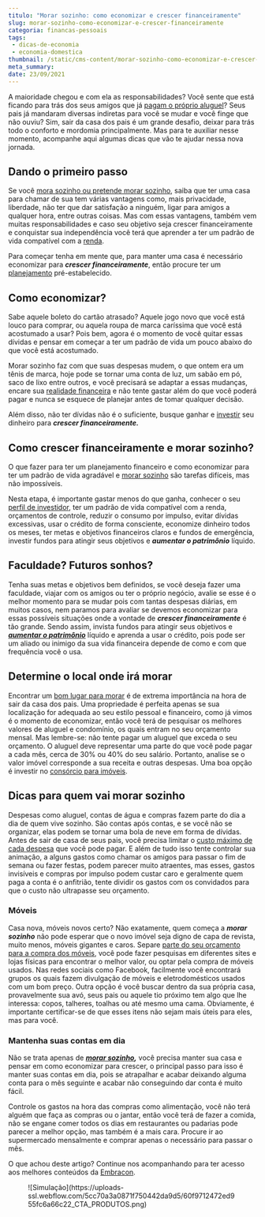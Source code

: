 ```yaml
---
titulo: "Morar sozinho: como economizar e crescer financeiramente"
slug: morar-sozinho-como-economizar-e-crescer-financeiramente
categoria: financas-pessoais
tags:
 - dicas-de-economia
 - economia-domestica
thumbnail: /static/cms-content/morar-sozinho-como-economizar-e-crescer-financeiramente.jpg
meta_summary: 
date: 23/09/2021
---
```

A maioridade chegou e com ela as responsabilidades? Você sente que está ficando para trás dos seus amigos que já [pagam o próprio aluguel](https://www.embracon.com.br/blog/como-sair-do-aluguel-definitivamente)? Seus pais já mandaram diversas indiretas para você se mudar e você finge que não ouviu? Sim, sair da casa dos pais é um grande desafio, deixar para trás todo o conforto e mordomia principalmente. Mas para te auxiliar nesse momento, acompanhe aqui algumas dicas que vão te ajudar nessa nova jornada.

Dando o primeiro passo 
-----------------------

Se você [mora sozinho ou pretende morar sozinho](https://www.embracon.com.br/blog/o-que-comprar-na-hora-de-morar-sozinho), saiba que ter uma casa para chamar de sua tem várias vantagens como, mais privacidade, liberdade, não ter que dar satisfação a ninguém, ligar para amigos a qualquer hora, entre outras coisas. Mas com essas vantagens, também vem muitas responsabilidades e caso seu objetivo seja crescer financeiramente e conquistar sua independência você terá que aprender a ter um padrão de vida compatível com a [renda](https://www.embracon.com.br/blog/7-dicas-de-como-conseguir-uma-renda-extra).

Para começar tenha em mente que, para manter uma casa é necessário economizar para ***crescer financeiramente***, então procure ter um [planejamento](https://www.embracon.com.br/blog/faca-um-planejamento-financeiro-anual) pré-estabelecido.

Como economizar? 
-----------------

Sabe aquele boleto do cartão atrasado? Aquele jogo novo que você está louco para comprar, ou aquela roupa de marca caríssima que você está acostumado a usar? Pois bem, agora é o momento de você quitar essas dívidas e pensar em começar a ter um padrão de vida um pouco abaixo do que você está acostumado.

Morar sozinho faz com que suas despesas mudem, o que ontem era um tênis de marca, hoje pode se tornar uma conta de luz, um sabão em pó, saco de lixo entre outros, e você precisará se adaptar a essas mudanças, encare sua [realidade financeira](https://www.embracon.com.br/blog/reserva-financeira-como-preparar-a-sua) e não tente gastar além do que você poderá pagar e nunca se esquece de planejar antes de tomar qualquer decisão.

Além disso, não ter dívidas não é o suficiente, busque ganhar e [investir](https://www.embracon.com.br/blog/conheca-4-opcoes-para-quem-quer-comecar-a-investir) seu dinheiro para ***crescer financeiramente.***

Como crescer financeiramente e morar sozinho? 
----------------------------------------------

O que fazer para ter um planejamento financeiro e como economizar para ter um padrão de vida agradável e [morar sozinho](https://www.embracon.com.br/blog/como-conquistar-a-independencia-financeira-morando-sozinho) são tarefas difíceis, mas não impossíveis.

Nesta etapa, é importante gastar menos do que ganha, conhecer o seu [perfil de investidor](https://www.embracon.com.br/blog/perfil-de-investidor-conheca-os-tipos-e-saiba-qual-e-o-seu), ter um padrão de vida compatível com a renda, orçamentos de controle, reduzir o consumo por impulso, evitar dívidas excessivas, usar o crédito de forma consciente, economize dinheiro todos os meses, ter metas e objetivos financeiros claros e fundos de emergência, investir fundos para atingir seus objetivos e ***aumentar o patrimônio*** líquido.

Faculdade? Futuros sonhos? 
---------------------------

Tenha suas metas e objetivos bem definidos, se você deseja fazer uma faculdade, viajar com os amigos ou ter o próprio negócio, avalie se esse é o melhor momento para se mudar pois com tantas despesas diárias, em muitos casos, nem paramos para avaliar se devemos economizar para essas possíveis situações onde a vontade de ***crescer financeiramente*** é tão grande. Sendo assim, invista fundos para atingir seus objetivos e [***aumentar o patrimônio***](https://www.embracon.com.br/blog/e-possivel-aumentar-o-patrimonio-saiba-aqui) líquido e aprenda a usar o crédito, pois pode ser um aliado ou inimigo da sua vida financeira depende de como e com que frequência você o usa.

Determine o local onde irá morar 
---------------------------------

Encontrar um [bom lugar para morar](https://www.embracon.com.br/blog/melhores-cidades-para-viver-com-valores-de-metro-quadrado) é de extrema importância na hora de sair da casa dos pais. Uma propriedade é perfeita apenas se sua localização for adequada ao seu estilo pessoal e financeiro, como já vimos é o momento de economizar, então você terá de pesquisar os melhores valores de aluguel e condomínio, os quais entram no seu orçamento mensal. Mas lembre-se: não tente pagar um aluguel que exceda o seu orçamento. O aluguel deve representar uma parte do que você pode pagar a cada mês, cerca de 30% ou 40% do seu salário. Portanto, analise se o valor imóvel corresponde a sua receita e outras despesas. Uma boa opção é investir no [consórcio para imóveis](https://www.embracon.com.br/blog/como-funciona-um-consorcio-de-imoveis-no-brasil).

Dicas para quem vai morar sozinho 
----------------------------------

Despesas como aluguel, contas de água e compras fazem parte do dia a dia de quem vive sozinho. São contas após contas, e se você não se organizar, elas podem se tornar uma bola de neve em forma de dívidas. Antes de sair de casa de seus pais, você precisa limitar o [custo máximo de cada despesa](https://www.embracon.com.br/blog/como-calcular-o-seu-custo-de-vida) que você pode pagar. E além de tudo isso tente controlar sua animação, a alguns gastos como chamar os amigos para passar o fim de semana ou fazer festas, podem parecer muito atraentes, mas esses, gastos invisíveis e compras por impulso podem custar caro e geralmente quem paga a conta é o anfitrião, tente dividir os gastos com os convidados para que o custo não ultrapasse seu orçamento.

### Móveis 

Casa nova, móveis novos certo? Não exatamente, quem começa a ***morar sozinho*** não pode esperar que o novo imóvel seja digno de capa de revista, muito menos, móveis gigantes e caros. Separe [parte do seu orçamento para a compra dos móveis](https://www.embracon.com.br/blog/5-dicas-de-como-otimizar-espaco-em-ambientes-pequenos), você pode fazer pesquisas em diferentes sites e lojas físicas para encontrar o melhor valor, ou optar pela compra de móveis usados. Nas redes sociais como Facebook, facilmente você encontrará grupos os quais fazem divulgação de móveis e eletrodomésticos usados com um bom preço. Outra opção é você buscar dentro da sua própria casa, provavelmente sua avó, seus pais ou aquele tio próximo tem algo que lhe interessa: copos, talheres, toalhas ou até mesmo uma cama. Obviamente, é importante certificar-se de que esses itens não sejam mais úteis para eles, mas para você.

### Mantenha suas contas em dia 

Não se trata apenas de [***morar sozinho***](https://www.embracon.com.br/blog/guia-para-quem-vai-morar-sozinho-organizacao-financeira)***,*** você precisa manter sua casa e pensar em como economizar para crescer, o principal passo para isso é manter suas contas em dia, pois se atrapalhar e acabar deixando alguma conta para o mês seguinte e acabar não conseguindo dar conta é muito fácil.

Controle os gastos na hora das compras como alimentação, você não terá alguém que faça as compras ou o jantar, então você terá de fazer a comida, não se engane comer todos os dias em restaurantes ou padarias pode parecer a melhor opção, mas também é a mais cara. Procure ir ao supermercado mensalmente e comprar apenas o necessário para passar o mês.

O que achou deste artigo? Continue nos acompanhando para ter acesso aos melhores conteúdos da [Embracon](https://www.embracon.com.br/).

<figure class="w-richtext-figure-type-image w-richtext-align-center"><div>![Simulação](https://uploads-ssl.webflow.com/5cc70a3a0871f750442da9d5/60f9712472ed955fc6a66c22_CTA_PRODUTOS.png)</div></figure>
